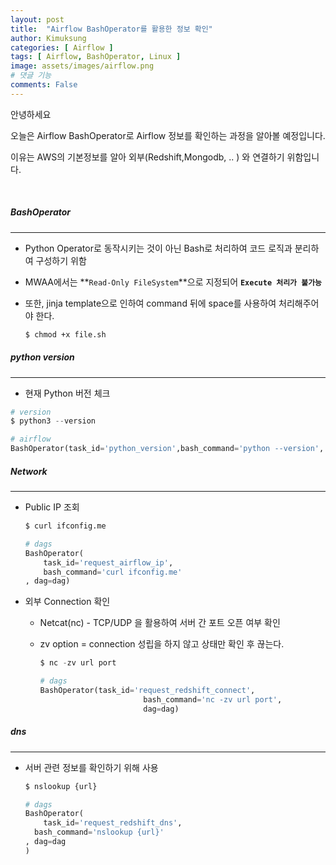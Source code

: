 ```yaml
---
layout: post
title:  "Airflow BashOperator를 활용한 정보 확인"
author: Kimuksung
categories: [ Airflow ]
tags: [ Airflow, BashOperator, Linux ]
image: assets/images/airflow.png
# 댓글 기능
comments: False
---
```


안녕하세요

오늘은 Airflow BashOperator로 Airflow 정보를 확인하는 과정을 알아볼 예정입니다.

이유는 AWS의 기본정보를 알아 외부(Redshift,Mongodb, .. ) 와 연결하기 위함입니다.  

<br>

##### BashOperator

---

- Python Operator로 동작시키는 것이 아닌 Bash로 처리하여 코드 로직과 분리하여 구성하기 위함
- MWAA에서는 **`Read-Only FileSystem`**으로 지정되어 **`Execute 처리가 불가능`**
- 또한, jinja template으로 인하여 command 뒤에 space를 사용하여 처리해주어야 한다.
    
    ```bash
    $ chmod +x file.sh
    ```
    

##### python version

---

- 현재 Python 버전 체크

```python
# version
$ python3 --version

# airflow
BashOperator(task_id='python_version',bash_command='python --version', dag=dag)
```

##### Network

---

- Public IP 조회
    
    ```python
    $ curl ifconfig.me
    
    # dags
    BashOperator(
    	task_id='request_airflow_ip',
    	bash_command='curl ifconfig.me'
    , dag=dag)
    ```
    
- 외부 Connection 확인
    - Netcat(nc) - TCP/UDP 을 활용하여 서버 간 포트 오픈 여부 확인
    - zv option = connection 성립을 하지 않고 상태만 확인 후 끊는다.
        
        ```python
        $ nc -zv url port
        
        # dags
        BashOperator(task_id='request_redshift_connect',
                               bash_command='nc -zv url port',
                               dag=dag)
        ```
        

##### dns

---

- 서버 관련 정보를 확인하기 위해 사용
    
    ```python
    $ nslookup {url}
    
    # dags
    BashOperator(
    	task_id='request_redshift_dns',
      bash_command='nslookup {url}'
    , dag=dag
    )
    ```